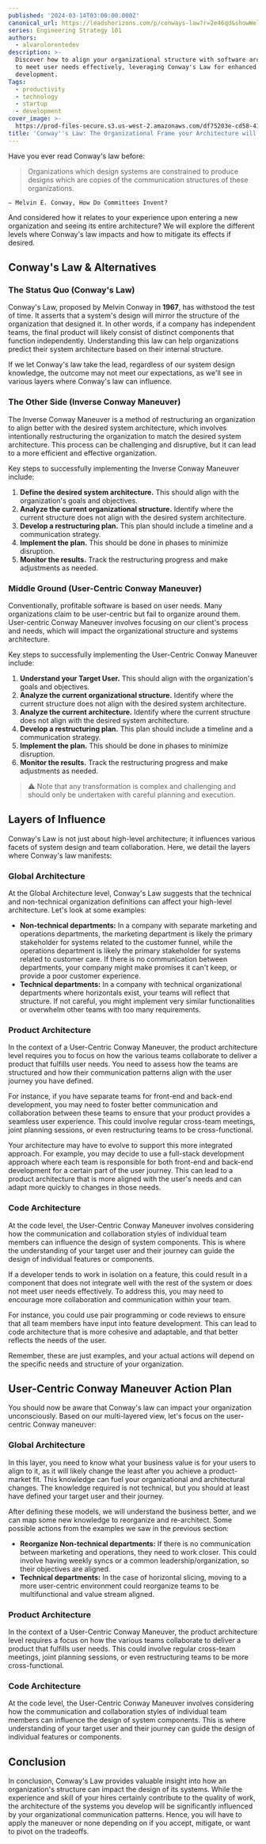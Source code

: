 ```yaml
---
published: '2024-03-14T03:00:00.000Z'
canonical_url: https://leadshorizons.com/p/conways-law?r=2e46qd&showWelcomeOnShare=true
series: Engineering Strategy 101
authors:
  - alvarolorentedev
description: >-
  Discover how to align your organizational structure with software architecture
  to meet user needs effectively, leveraging Conway's Law for enhanced product
  development.
Tags:
  - productivity
  - technology
  - startup
  - development
cover_image: >-
  https://prod-files-secure.s3.us-west-2.amazonaws.com/df75203e-cd58-41eb-8339-d5bf4288eb0e/ca234731-4641-46e5-b01e-1edc4e44b8f0/conway.png?X-Amz-Algorithm=AWS4-HMAC-SHA256&X-Amz-Content-Sha256=UNSIGNED-PAYLOAD&X-Amz-Credential=AKIAT73L2G45FSPPWI6X%2F20250102%2Fus-west-2%2Fs3%2Faws4_request&X-Amz-Date=20250102T120439Z&X-Amz-Expires=3600&X-Amz-Signature=567a87174902a68fa222f34c2c9f6507ddf6ff65d415218bba9e51d6b2bd5151&X-Amz-SignedHeaders=host&x-id=GetObject
title: 'Conway''s Law: The Organizational Frame your Architecture will not escape from'
---
```


Have you ever read Conway's law before:


> Organizations which design systems are constrained to produce designs which are copies of the communication structures of these organizations.


	— Melvin E. Conway, How Do Committees Invent?


And considered how it relates to your experience upon entering a new organization and seeing its entire architecture? We will explore the different levels where Conway's law impacts and how to mitigate its effects if desired.


## Conway's Law & Alternatives


### The Status Quo (Conway's Law)


Conway's Law, proposed by Melvin Conway in **1967**, has withstood the test of time. It asserts that a system's design will mirror the structure of the organization that designed it. In other words, if a company has independent teams, the final product will likely consist of distinct components that function independently. Understanding this law can help organizations predict their system architecture based on their internal structure.


If we let Conway's law take the lead, regardless of our system design knowledge, the outcome may not meet our expectations, as we'll see in various layers where Conway's law can influence.


### The Other Side (Inverse Conway Maneuver)


The Inverse Conway Maneuver is a method of restructuring an organization to align better with the desired system architecture, which involves intentionally restructuring the organization to match the desired system architecture. This process can be challenging and disruptive, but it can lead to a more efficient and effective organization.


Key steps to successfully implementing the Inverse Conway Maneuver include:

1. **Define the desired system architecture.** This should align with the organization's goals and objectives.
2. **Analyze the current organizational structure.** Identify where the current structure does not align with the desired system architecture.
3. **Develop a restructuring plan.** This plan should include a timeline and a communication strategy.
4. **Implement the plan.** This should be done in phases to minimize disruption.
5. **Monitor the results.** Track the restructuring progress and make adjustments as needed.

### Middle Ground (User-Centric Conway Maneuver)


Conventionally, profitable software is based on user needs. Many organizations claim to be user-centric but fail to organize around them. User-centric Conway Maneuver involves focusing on our client's process and needs, which will impact the organizational structure and systems architecture.


Key steps to successfully implementing the User-Centric Conway Maneuver include:

1. **Understand your Target User.** This should align with the organization's goals and objectives.
2. **Analyze the current organizational structure.** Identify where the current structure does not align with the desired system architecture.
3. **Analyze the current architecture.** Identify where the current structure does not align with the desired system architecture.
4. **Develop a restructuring plan.** This plan should include a timeline and a communication strategy.
5. **Implement the plan.** This should be done in phases to minimize disruption.
6. **Monitor the results.** Track the restructuring progress and make adjustments as needed.

> ⚠️ Note that any transformation is complex and challenging and should only be undertaken with careful planning and execution.


## Layers of Influence


Conway's Law is not just about high-level architecture; it influences various facets of system design and team collaboration. Here, we detail the layers where Conway's law manifests:


### Global Architecture


At the Global Architecture level, Conway's Law suggests that the technical and non-technical organization definitions can affect your high-level architecture. Let's look at some examples:

- **Non-technical departments:** In a company with separate marketing and operations departments, the marketing department is likely the primary stakeholder for systems related to the customer funnel, while the operations department is likely the primary stakeholder for systems related to customer care. If there is no communication between departments, your company might make promises it can't keep, or provide a poor customer experience.
- **Technical departments:** In a company with technical organizational departments where horizontals exist, your teams will reflect that structure. If not careful, you might implement very similar functionalities or overwhelm other teams with too many requirements.

### Product Architecture


In the context of a User-Centric Conway Maneuver, the product architecture level requires you to focus on how the various teams collaborate to deliver a product that fulfills user needs. You need to assess how the teams are structured and how their communication patterns align with the user journey you have defined.


For instance, if you have separate teams for front-end and back-end development, you may need to foster better communication and collaboration between these teams to ensure that your product provides a seamless user experience. This could involve regular cross-team meetings, joint planning sessions, or even restructuring teams to be cross-functional.


Your architecture may have to evolve to support this more integrated approach. For example, you may decide to use a full-stack development approach where each team is responsible for both front-end and back-end development for a certain part of the user journey. This can lead to a product architecture that is more aligned with the user's needs and can adapt more quickly to changes in those needs.


### Code Architecture


At the code level, the User-Centric Conway Maneuver involves considering how the communication and collaboration styles of individual team members can influence the design of system components. This is where the understanding of your target user and their journey can guide the design of individual features or components.


If a developer tends to work in isolation on a feature, this could result in a component that does not integrate well with the rest of the system or does not meet user needs effectively. To address this, you may need to encourage more collaboration and communication within your team.


For instance, you could use pair programming or code reviews to ensure that all team members have input into feature development. This can lead to code architecture that is more cohesive and adaptable, and that better reflects the needs of the user.


Remember, these are just examples, and your actual actions will depend on the specific needs and structure of your organization.


## User-Centric Conway Maneuver Action Plan


You should now be aware that Conway's law can impact your organization unconsciously. Based on our multi-layered view, let's focus on the user-centric Conway maneuver:


### Global Architecture


In this layer, you need to know what your business value is for your users to align to it, as it will likely change the least after you achieve a product-market fit. This knowledge can fuel your organizational and architectural changes. The knowledge required is not technical, but you should at least have defined your target user and their journey.


After defining these models, we will understand the business better, and we can map some new knowledge to reorganize and re-architect. Some possible actions from the examples we saw in the previous section:

- **Reorganize Non-technical departments:** If there is no communication between marketing and operations, they need to work closer. This could involve having weekly syncs or a common leadership/organization, so their objectives are aligned.
- **Technical departments:** In the case of horizontal slicing, moving to a more user-centric environment could reorganize teams to be multifunctional and value stream aligned.

### Product Architecture


In the context of a User-Centric Conway Maneuver, the product architecture level requires a focus on how the various teams collaborate to deliver a product that fulfills user needs. This could involve regular cross-team meetings, joint planning sessions, or even restructuring teams to be more cross-functional.


### Code Architecture


At the code level, the User-Centric Conway Maneuver involves considering how the communication and collaboration styles of individual team members can influence the design of system components. This is where understanding of your target user and their journey can guide the design of individual features or components.


## Conclusion


In conclusion, Conway's Law provides valuable insight into how an organization's structure can impact the design of its systems. While the experience and skill of your hires certainly contribute to the quality of work, the architecture of the systems you develop will be significantly influenced by your organizational communication patterns. Hence, you will have to apply the maneuver or none depending on if you accept, mitigate, or want to pivot on the tradeoffs.

